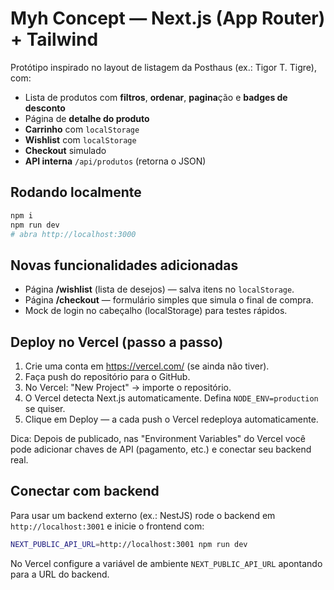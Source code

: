 # Myh Concept — Next.js (App Router) + Tailwind

Protótipo inspirado no layout de listagem da Posthaus (ex.: Tigor T. Tigre), com:
- Lista de produtos com **filtros**, **ordenar**, **pagina**ção e **badges de desconto**
- Página de **detalhe do produto**
- **Carrinho** com `localStorage`
- **Wishlist** com `localStorage`
- **Checkout** simulado
- **API interna** `/api/produtos` (retorna o JSON)

## Rodando localmente
```bash
npm i
npm run dev
# abra http://localhost:3000
```

## Novas funcionalidades adicionadas
- Página **/wishlist** (lista de desejos) — salva itens no `localStorage`.
- Página **/checkout** — formulário simples que simula o final de compra.
- Mock de login no cabeçalho (localStorage) para testes rápidos.

## Deploy no Vercel (passo a passo)
1. Crie uma conta em https://vercel.com/ (se ainda não tiver).  
2. Faça push do repositório para o GitHub.  
3. No Vercel: "New Project" → importe o repositório.  
4. O Vercel detecta Next.js automaticamente. Defina `NODE_ENV=production` se quiser.  
5. Clique em Deploy — a cada push o Vercel redeploya automaticamente.

Dica: Depois de publicado, nas "Environment Variables" do Vercel você pode adicionar chaves de API (pagamento, etc.) e conectar seu backend real.


## Conectar com backend

Para usar um backend externo (ex.: NestJS) rode o backend em `http://localhost:3001` e inicie o frontend com:

```bash
NEXT_PUBLIC_API_URL=http://localhost:3001 npm run dev
```

No Vercel configure a variável de ambiente `NEXT_PUBLIC_API_URL` apontando para a URL do backend.
